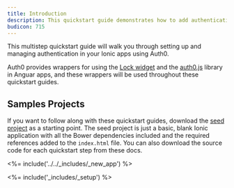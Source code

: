 ```yaml
---
title: Introduction
description: This quickstart guide demonstrates how to add authentication to an Ionic application using Auth0
budicon: 715
---
```


This multistep quickstart guide will walk you through setting up and managing authentication in your Ionic apps using Auth0.

Auth0 provides wrappers for using the [Lock widget](https://auth0.com/lock) and the [auth0.js](https://github.com/auth0/auth0.js) library in Anguar apps, and these wrappers will be used throughout these quickstart guides.

## Samples Projects

If you want to follow along with these quickstart guides, download the [seed project](https://github.com/auth0-samples/auth0-ionic-samples/tree/master/00-Starter-Seed) as a starting point. The seed project is just a basic, blank Ionic application with all the Bower dependencies included and the required references added to the `index.html` file. You can also download the source code for each quickstart step from these docs.

<%= include('../../_includes/_new_app') %>

<%= include('_includes/_setup') %>

